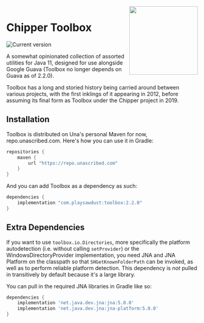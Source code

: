 <img src="doc/logo.png" align="right" width="180px"/>

# Chipper Toolbox
![Current version](https://img.shields.io/maven-metadata/v?label=current%20version&metadataUrl=https%3A%2F%2Frepo.unascribed.com%2Fcom%2Fplaysawdust%2Ftoolbox%2Fmaven-metadata.xml&style=flat-square)

A somewhat opinionated collection of assorted utilities for Java 11, designed for use alongside
Google Guava (Toolbox no longer depends on Guava as of 2.2.0).

Toolbox has a long and storied history being carried around between various projects, with the first
inklings of it appearing in 2012, before assuming its final form as Toolbox under the Chipper
project in 2019.

## Installation
Toolbox is distributed on Una's personal Maven for now, repo.unascribed.com. Here's how you can use
it in Gradle:

```gradle
repositories {
	maven {
		url "https://repo.unascribed.com"
	}
}
```

And you can add Toolbox as a dependency as such:

```gradle
dependencies {
	implementation "com.playsawdust:toolbox:2.2.0"
}
```

## Extra Dependencies
If you want to use `toolbox.io.Directories`, more specifically the platform autodetection (i.e.
without calling `setProvider`) or the WindowsDirectoryProvider implementation, you need JNA and JNA
Platform on the classpath so that `SHGetKnownFolderPath` can be invoked, as well as to perform
reliable platform detection. This dependency is *not* pulled in transitively by default because it's
a large library.

You can pull in the required JNA libraries in Gradle like so:
```gradle
dependencies {
	implementation 'net.java.dev.jna:jna:5.0.0'
	implementation 'net.java.dev.jna:jna-platform:5.0.0'
}
```
